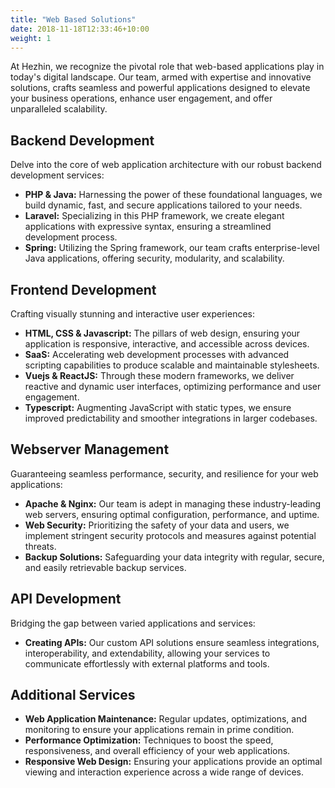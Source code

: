 ```yaml
---
title: "Web Based Solutions"
date: 2018-11-18T12:33:46+10:00
weight: 1
---
```


At Hezhin, we recognize the pivotal role that web-based applications play in today's digital landscape. Our team, armed with expertise and innovative solutions, crafts seamless and powerful applications designed to elevate your business operations, enhance user engagement, and offer unparalleled scalability.

## **Backend Development**
Delve into the core of web application architecture with our robust backend development services:
- **PHP & Java:** Harnessing the power of these foundational languages, we build dynamic, fast, and secure applications tailored to your needs.
- **Laravel:** Specializing in this PHP framework, we create elegant applications with expressive syntax, ensuring a streamlined development process.
- **Spring:** Utilizing the Spring framework, our team crafts enterprise-level Java applications, offering security, modularity, and scalability.

## **Frontend Development**
Crafting visually stunning and interactive user experiences:
- **HTML, CSS & Javascript:** The pillars of web design, ensuring your application is responsive, interactive, and accessible across devices.
- **SaaS:** Accelerating web development processes with advanced scripting capabilities to produce scalable and maintainable stylesheets.
- **Vuejs & ReactJS:** Through these modern frameworks, we deliver reactive and dynamic user interfaces, optimizing performance and user engagement.
- **Typescript:** Augmenting JavaScript with static types, we ensure improved predictability and smoother integrations in larger codebases.

## **Webserver Management**
Guaranteeing seamless performance, security, and resilience for your web applications:
- **Apache & Nginx:** Our team is adept in managing these industry-leading web servers, ensuring optimal configuration, performance, and uptime.
- **Web Security:** Prioritizing the safety of your data and users, we implement stringent security protocols and measures against potential threats.
- **Backup Solutions:** Safeguarding your data integrity with regular, secure, and easily retrievable backup services.

## **API Development**
Bridging the gap between varied applications and services:
- **Creating APIs:** Our custom API solutions ensure seamless integrations, interoperability, and extendability, allowing your services to communicate effortlessly with external platforms and tools.

## **Additional Services**

- **Web Application Maintenance:** Regular updates, optimizations, and monitoring to ensure your applications remain in prime condition.
- **Performance Optimization:** Techniques to boost the speed, responsiveness, and overall efficiency of your web applications.
- **Responsive Web Design:** Ensuring your applications provide an optimal viewing and interaction experience across a wide range of devices.


